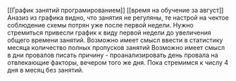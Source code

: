 [[График занятий програмированием]]
[[время на обучение за август]]
Аназиз из графика видно, что занятия не регуляны, те настрой на чектое соблюдение схемы потрян уже после первой недели.
Нужно стремиться привесли график к виду первой недели до увеличения общего времени занятий.
Возможно имеет смысл ввести в статистику месяца количество полных пропусков занятий 
Возможно имеет смысл в дни провалов писать причину - проанализировать день провала на отвлекающие факторы, вечером того же дня.
Пока стремимся к числу 4 дня в месяц без занятий.
